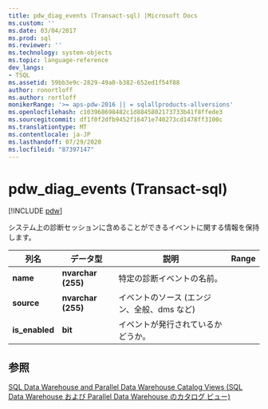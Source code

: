 ```yaml
---
title: pdw_diag_events (Transact-sql) |Microsoft Docs
ms.custom: ''
ms.date: 03/04/2017
ms.prod: sql
ms.reviewer: ''
ms.technology: system-objects
ms.topic: language-reference
dev_langs:
- TSQL
ms.assetid: 59bb3e9c-2829-49a0-b382-652ed1f54f88
author: ronortloff
ms.author: rortloff
monikerRange: '>= aps-pdw-2016 || = sqlallproducts-allversions'
ms.openlocfilehash: c103968698482c1d8845802173733b41f8ffede3
ms.sourcegitcommit: df1f0f2dfb9452f16471e740273cd1478ff3100c
ms.translationtype: MT
ms.contentlocale: ja-JP
ms.lasthandoff: 07/29/2020
ms.locfileid: "87397147"
---
```

# <a name="syspdw_diag_events-transact-sql"></a>pdw_diag_events (Transact-sql)
[!INCLUDE [pdw](../../includes/applies-to-version/pdw.md)]

  システム上の診断セッションに含めることができるイベントに関する情報を保持します。  
  
|列名|データ型|説明|Range|  
|-----------------|---------------|-----------------|-----------|  
|**name**|**nvarchar (255)**|特定の診断イベントの名前。||  
|**source**|**nvarchar (255)**|イベントのソース (エンジン、全般、dms など)||  
|**is_enabled**|**bit**|イベントが発行されているかどうか。||  
  
## <a name="see-also"></a>参照  
 [SQL Data Warehouse and Parallel Data Warehouse Catalog Views (SQL Data Warehouse および Parallel Data Warehouse のカタログ ビュー)](../../relational-databases/system-catalog-views/sql-data-warehouse-and-parallel-data-warehouse-catalog-views.md)  
  
  
